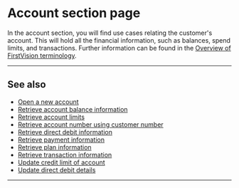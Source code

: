Account section page
====================

In the account section, you will find use cases relating the customer's account. This will hold all the financial information, such as balances, spend limits, and transactions. Further information can be found in the [Overview of FirstVision terminology](./?path=docs/getting-started/OverviewOfFirstVisionTerminology.md).

---

See also
--------

- [Open a new account](./?path=docs/Self-servicing/Account/Open-a-new-account.md)
- [Retrieve account balance information](./?path=docs/Self-servicing/Account/Retrieve-account-balance-information.md)
- [Retrieve account limits](./?path=docs/Self-servicing/Account/Retrieve-account-limits.md)
- [Retrieve account number using customer number](./?path=docs/Self-servicing/Account/Retrieve-account-number-using-customer-number.md)
- [Retrieve direct debit information](./?path=docs/Self-servicing/Account/Retrieve-direct-debit-information.md)
- [Retrieve payment information](./?path=docs/Self-servicing/Account/Retrieve-payment-information.md)
- [Retrieve plan information](./?path=docs/Self-servicing/Account/Retrieve-plan-information.md)
- [Retrieve transaction information](./?path=docs/Self-servicing/Account/Retrieve-transaction-information.md)
- [Update credit limit of account](./?path=docs/Self-servicing/Account/Update-credit-limit-of-account.md)
- [Update direct debit details](./?path=docs/Self-servicing/Account/Update-direct-debit-details.md)

---
